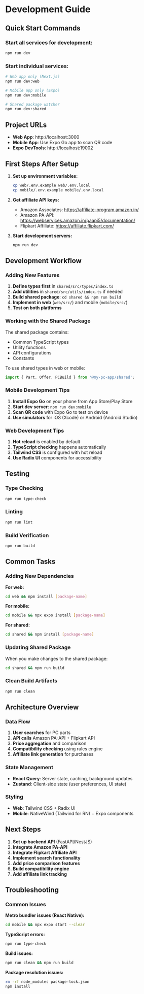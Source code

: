 # Development Guide

## Quick Start Commands

### Start all services for development:
```bash
npm run dev
```

### Start individual services:
```bash
# Web app only (Next.js)
npm run dev:web

# Mobile app only (Expo)
npm run dev:mobile

# Shared package watcher
npm run dev:shared
```

## Project URLs

- **Web App**: http://localhost:3000
- **Mobile App**: Use Expo Go app to scan QR code
- **Expo DevTools**: http://localhost:19002

## First Steps After Setup

1. **Set up environment variables:**
   ```bash
   cp web/.env.example web/.env.local
   cp mobile/.env.example mobile/.env.local
   ```

2. **Get affiliate API keys:**
   - Amazon Associates: https://affiliate-program.amazon.in/
   - Amazon PA-API: https://webservices.amazon.in/paapi5/documentation/
   - Flipkart Affiliate: https://affiliate.flipkart.com/

3. **Start development servers:**
   ```bash
   npm run dev
   ```

## Development Workflow

### Adding New Features

1. **Define types first** in `shared/src/types/index.ts`
2. **Add utilities** in `shared/src/utils/index.ts` if needed
3. **Build shared package**: `cd shared && npm run build`
4. **Implement in web** (`web/src/`) and mobile (`mobile/src/`)
5. **Test on both platforms**

### Working with the Shared Package

The shared package contains:
- Common TypeScript types
- Utility functions
- API configurations
- Constants

To use shared types in web or mobile:
```typescript
import { Part, Offer, PCBuild } from '@my-pc-app/shared';
```

### Mobile Development Tips

1. **Install Expo Go** on your phone from App Store/Play Store
2. **Start dev server**: `npm run dev:mobile`
3. **Scan QR code** with Expo Go to test on device
4. **Use simulators** for iOS (Xcode) or Android (Android Studio)

### Web Development Tips

1. **Hot reload** is enabled by default
2. **TypeScript checking** happens automatically
3. **Tailwind CSS** is configured with hot reload
4. **Use Radix UI** components for accessibility

## Testing

### Type Checking
```bash
npm run type-check
```

### Linting
```bash
npm run lint
```

### Build Verification
```bash
npm run build
```

## Common Tasks

### Adding New Dependencies

**For web:**
```bash
cd web && npm install [package-name]
```

**For mobile:**
```bash
cd mobile && npx expo install [package-name]
```

**For shared:**
```bash
cd shared && npm install [package-name]
```

### Updating Shared Package

When you make changes to the shared package:
```bash
cd shared && npm run build
```

### Clean Build Artifacts
```bash
npm run clean
```

## Architecture Overview

### Data Flow
1. **User searches** for PC parts
2. **API calls** Amazon PA-API + Flipkart API
3. **Price aggregation** and comparison
4. **Compatibility checking** using rules engine
5. **Affiliate link generation** for purchases

### State Management
- **React Query**: Server state, caching, background updates
- **Zustand**: Client-side state (user preferences, UI state)

### Styling
- **Web**: Tailwind CSS + Radix UI
- **Mobile**: NativeWind (Tailwind for RN) + Expo components

## Next Steps

1. **Set up backend API** (FastAPI/NestJS)
2. **Integrate Amazon PA-API**
3. **Integrate Flipkart Affiliate API**
4. **Implement search functionality**
5. **Add price comparison features**
6. **Build compatibility engine**
7. **Add affiliate link tracking**

## Troubleshooting

### Common Issues

**Metro bundler issues (React Native):**
```bash
cd mobile && npx expo start --clear
```

**TypeScript errors:**
```bash
npm run type-check
```

**Build issues:**
```bash
npm run clean && npm run build
```

**Package resolution issues:**
```bash
rm -rf node_modules package-lock.json
npm install
```
